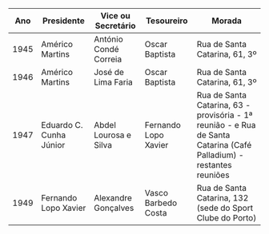 | Ano   |     Presidente               | Vice ou Secretário     |       Tesoureiro       |       Morada                       |
| ----  |       ---                    |       ---              |            ---         |             ----                   |
| 1945  |     Américo Martins          | António Condé Correia  |       Oscar Baptista   |       Rua de Santa Catarina, 61, 3º|
| 1946  |     Américo Martins          | José de Lima Faria     |       Oscar Baptista   |       Rua de Santa Catarina, 61, 3º|
| 1947  |     Eduardo C. Cunha Júnior  | Abdel Lourosa e Silva  |  Fernando Lopo Xavier  |       Rua de Santa Catarina, 63 -provisória - 1ª reunião - e Rua de Santa Catarina (Café Palladium) - restantes reuniões|
| 1949  |     Fernando Lopo Xavier     | Alexandre Gonçalves    |  Vasco Barbedo Costa   |       Rua de Santa Catarina, 132  (sede do Sport Clube do Porto) |

